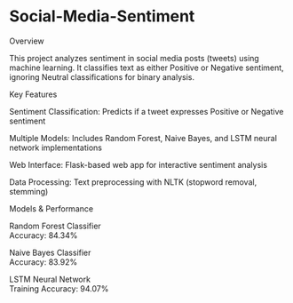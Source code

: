 # Social-Media-Sentiment
Overview

This project analyzes sentiment in social media posts (tweets) using machine learning. It classifies text as either Positive or Negative sentiment,
ignoring Neutral classifications for binary analysis.

Key Features

Sentiment Classification: Predicts if a tweet expresses Positive or Negative sentiment

Multiple Models: Includes Random Forest, Naive Bayes, and LSTM neural network implementations

Web Interface: Flask-based web app for interactive sentiment analysis

Data Processing: Text preprocessing with NLTK (stopword removal, stemming)

Models & Performance

Random Forest Classifier  
Accuracy: 84.34%

Naive Bayes Classifier  
Accuracy: 83.92%

LSTM Neural Network   
Training Accuracy: 94.07%
